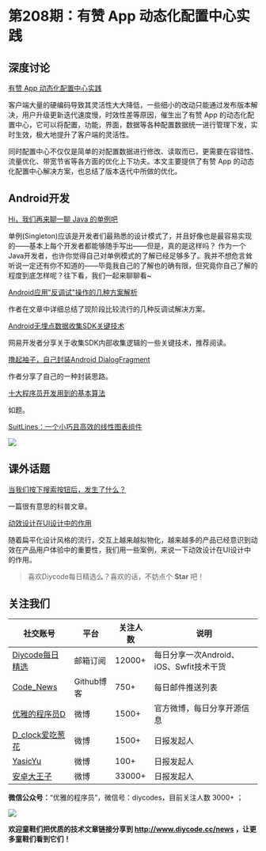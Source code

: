 # 第208期：有赞 App 动态化配置中心实践

## 深度讨论
[有赞 App 动态化配置中心实践 ](http://zeeyang.com/2017/04/06/Youzan-App-Config-Center/)

客户端大量的硬编码导致其灵活性大大降低，一些细小的改动只能通过发布版本解决，用户升级更新迭代速度慢，时效性差等原因，催生出了有赞 App 的动态化配置中心，它可以将配置，功能，界面，数据等各种配置数据统一进行管理下发，实时生效，极大地提升了客户端的灵活性。

同时配置中心不仅仅是简单的对配置数据进行修改、读取而已，更需要在容错性、流量优化、带宽节省等各方面的优化上下功夫。本文主要提供了有赞 App 的动态化配置中心解决方案，也总结了版本迭代中所做的优化。


## Android开发

[Hi，我们再来聊一聊 Java 的单例吧](https://www.diycode.cc/topics/745)

单例(Singleton)应该是开发者们最熟悉的设计模式了，并且好像也是最容易实现的——基本上每个开发者都能够随手写出——但是，真的是这样吗？
作为一个Java开发者，也许你觉得自己对单例模式的了解已经足够多了。我并不想危言耸听说一定还有你不知道的——毕竟我自己的了解也的确有限，但究竟你自己了解的程度到底怎样呢？往下看，我们一起来聊聊看~

[Android应用"反调试"操作的几种方案解析](https://www.diycode.cc/news/2279)

作者在文章中详细总结了现阶段比较流行的几种反调试解决方案。

[Android无埋点数据收集SDK关键技术](https://www.diycode.cc/news/2280)

网易开发者分享关于收集SDK内部收集逻辑的一些关键技术，推荐阅读。

[撸起袖子，自己封装Android DialogFragment](https://www.diycode.cc/news/2274)

作者分享了自己的一种封装思路。

[十大程序员开发用到的基本算法](https://www.diycode.cc/news/2281)

如题。

[SuitLines：一个小巧且高效的线性图表组件](https://github.com/whataa/SuitLines)

![](https://camo.githubusercontent.com/800bb02f19b25ecad453102145bb67d4523536ce/687474703a2f2f6e6f74652e796f7564616f2e636f6d2f7977732f6170692f706572736f6e616c2f66696c652f43323446464235364330463934344539414634333332333537463333463039433f6d6574686f643d646f776e6c6f61642673686172654b65793d3135366262396130386233663466346436616538663564646163343630376662)

## 课外话题

[当我们按下搜索按钮后，发生了什么？](https://www.diycode.cc/news/2277)

一篇很有意思的科普文章。

[动效设计在UI设计中的作用](https://www.diycode.cc/news/2278)

随着扁平化设计风格的流行，交互上越来越拟物化，越来越多的产品已经意识到动效在产品用户体验中的重要性，我们用一些案例，来说一下动效设计在UI设计中的作用。

> 喜欢Diycode每日精选么？喜欢的话，不妨点个 **Star** 吧！

## 关注我们

| 社交账号  |  平台  | 关注人数 | 说明 |
| -------- | -------- | -------- | -------- |
| [Diycode每日精选](http://list.qq.com/cgi-bin/qf_invite?id=d469993d2c888e971c0fbb2309c4d84256968386b126b967)|   邮箱订阅  | 12000+ | 每日分享一次Android、iOS、Swfit技术干货  |
| [Code_News](https://github.com/DiyCodes/code_news) |    Github博客  |750+ | 每日邮件推送列表  |
| [优雅的程序员D](http://weibo.com/u/5891258264) |   微博  | 1500+ | 官方微博，每日分享开源信息  |
| [D_clock爱吃葱花](http://weibo.com/u/2480694892)  |   微博  | 1500+ | 日报发起人  |
|[YasicYu](http://weibo.com/3917305697)  |   微博  | 100+ | 日报发起人  |
|[安卓大王子](http://weibo.com/apkbus/)   |   微博  | 33000+ | 日报发起人  |

**微信公众号：**“优雅的程序员”，微信号：diycodes，目前关注人数 3000+ ；

![](http://upload-images.jianshu.io/upload_images/1846413-b42abfa70f909099.jpg?imageMogr2/auto-orient/strip%7CimageView2/2/w/1240)

**欢迎童鞋们把优质的技术文章链接分享到 http://www.diycode.cc/news ，让更多童鞋们看到它们！**
